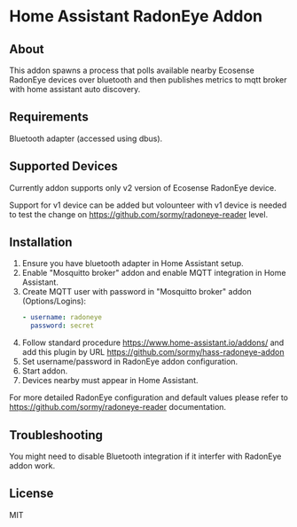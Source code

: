 # Home Assistant RadonEye Addon

## About

This addon spawns a process that polls available nearby Ecosense RadonEye
devices over bluetooth and then publishes metrics to mqtt broker with home
assistant auto discovery.

## Requirements

Bluetooth adapter (accessed using dbus).

## Supported Devices

Currently addon supports only v2 version of Ecosense RadonEye device.

Support for v1 device can be added but volounteer with v1 device is needed to
test the change on https://github.com/sormy/radoneye-reader level.

## Installation

1. Ensure you have bluetooth adapter in Home Assistant setup.
2. Enable "Mosquitto broker" addon and enable MQTT integration in Home
   Assistant.
3. Create MQTT user with password in "Mosquitto broker" addon (Options/Logins):
   ```yaml
   - username: radoneye
     password: secret
   ```
4. Follow standard procedure https://www.home-assistant.io/addons/ and add this
   plugin by URL https://github.com/sormy/hass-radoneye-addon
5. Set username/password in RadonEye addon configuration.
6. Start addon.
7. Devices nearby must appear in Home Assistant.

For more detailed RadonEye configuration and default values please refer to
https://github.com/sormy/radoneye-reader documentation.

## Troubleshooting

You might need to disable Bluetooth integration if it interfer with RadonEye
addon work.

## License

MIT
